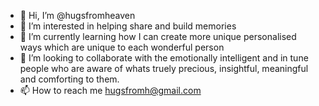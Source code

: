- 👋 Hi, I’m @hugsfromheaven
- 👀 I’m interested in helping share and build memories
- 🌱 I’m currently learning how I can create more unique personalised ways which are unique to each wonderful person
- 💞️ I’m looking to collaborate with the emotionally intelligent and in tune people who are aware of whats truely precious,
 insightful, meaningful and comforting to them.
- 📫 How to reach me  hugsfromh@gmail.com

<!---
hugsfromheaven/hugsfromheaven is a ✨ special ✨ repository because its `README.md` (this file) appears on your GitHub profile.
You can click the Preview link to take a look at your changes.
--->
